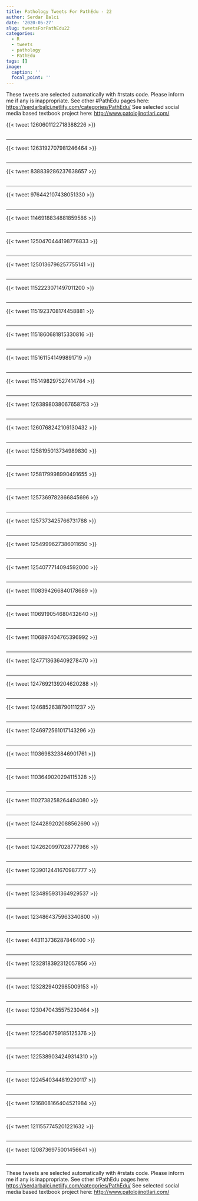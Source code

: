 ```yaml
---
title: Pathology Tweets For PathEdu - 22
author: Serdar Balci
date: '2020-05-27'
slug: tweetsForPathEdu22
categories:
  - R
  - tweets
  - pathology
  - PathEdu
tags: []
image:
  caption: ''
  focal_point: ''
---
```



These tweets are selected automatically with #rstats code. Please inform me if any is inappropriate.
See other #PathEdu pages here: https://serdarbalci.netlify.com/categories/PathEdu/ 
See selected social media based textbook project here: http://www.patolojinotlari.com/

{{< tweet 1260601122718388226 >}}
<br>
<br>
<hr>
{{< tweet 1263192707981246464 >}}
<br>
<br>
<hr>
{{< tweet 838839286237638657 >}}
<br>
<br>
<hr>
{{< tweet 976442107438051330 >}}
<br>
<br>
<hr>
{{< tweet 1146918834881859586 >}}
<br>
<br>
<hr>
{{< tweet 1250470444198776833 >}}
<br>
<br>
<hr>
{{< tweet 1250136796257755141 >}}
<br>
<br>
<hr>
{{< tweet 1152223071497011200 >}}
<br>
<br>
<hr>
{{< tweet 1151923708174458881 >}}
<br>
<br>
<hr>
{{< tweet 1151860681815330816 >}}
<br>
<br>
<hr>
{{< tweet 1151611541499891719 >}}
<br>
<br>
<hr>
{{< tweet 1151498297527414784 >}}
<br>
<br>
<hr>
{{< tweet 1263898038067658753 >}}
<br>
<br>
<hr>
{{< tweet 1260768242106130432 >}}
<br>
<br>
<hr>
{{< tweet 1258195013734989830 >}}
<br>
<br>
<hr>
{{< tweet 1258179998990491655 >}}
<br>
<br>
<hr>
{{< tweet 1257369782866845696 >}}
<br>
<br>
<hr>
{{< tweet 1257373425766731788 >}}
<br>
<br>
<hr>
{{< tweet 1254999627386011650 >}}
<br>
<br>
<hr>
{{< tweet 1254077714094592000 >}}
<br>
<br>
<hr>
{{< tweet 1108394266840178689 >}}
<br>
<br>
<hr>
{{< tweet 1106919054680432640 >}}
<br>
<br>
<hr>
{{< tweet 1106897404765396992 >}}
<br>
<br>
<hr>
{{< tweet 1247713636409278470 >}}
<br>
<br>
<hr>
{{< tweet 1247692139204620288 >}}
<br>
<br>
<hr>
{{< tweet 1246852638790111237 >}}
<br>
<br>
<hr>
{{< tweet 1246972561017143296 >}}
<br>
<br>
<hr>
{{< tweet 1103698323846901761 >}}
<br>
<br>
<hr>
{{< tweet 1103649020294115328 >}}
<br>
<br>
<hr>
{{< tweet 1102738258264494080 >}}
<br>
<br>
<hr>
{{< tweet 1244289202088562690 >}}
<br>
<br>
<hr>
{{< tweet 1242620997028777986 >}}
<br>
<br>
<hr>
{{< tweet 1239012441670987777 >}}
<br>
<br>
<hr>
{{< tweet 1234895931364929537 >}}
<br>
<br>
<hr>
{{< tweet 1234864375963340800 >}}
<br>
<br>
<hr>
{{< tweet 443113736287846400 >}}
<br>
<br>
<hr>
{{< tweet 1232818392312057856 >}}
<br>
<br>
<hr>
{{< tweet 1232829402985009153 >}}
<br>
<br>
<hr>
{{< tweet 1230470435575230464 >}}
<br>
<br>
<hr>
{{< tweet 1225406759185125376 >}}
<br>
<br>
<hr>
{{< tweet 1225389034249314310 >}}
<br>
<br>
<hr>
{{< tweet 1224540344819290117 >}}
<br>
<br>
<hr>
{{< tweet 1216808166404521984 >}}
<br>
<br>
<hr>
{{< tweet 1211557745201221632 >}}
<br>
<br>
<hr>
{{< tweet 1208736975001456641 >}}
<br>
<br>
<hr>


These tweets are selected automatically with #rstats code. Please inform me if any is inappropriate.
See other #PathEdu pages here: https://serdarbalci.netlify.com/categories/PathEdu/ 
See selected social media based textbook project here: http://www.patolojinotlari.com/
